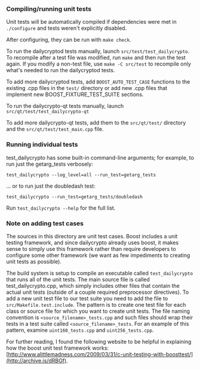 ### Compiling/running unit tests

Unit tests will be automatically compiled if dependencies were met in `./configure`
and tests weren't explicitly disabled.

After configuring, they can be run with `make check`.

To run the dailycryptod tests manually, launch `src/test/test_dailycrypto`. To recompile
after a test file was modified, run `make` and then run the test again. If you
modify a non-test file, use `make -C src/test` to recompile only what's needed
to run the dailycryptod tests.

To add more dailycryptod tests, add `BOOST_AUTO_TEST_CASE` functions to the existing
.cpp files in the `test/` directory or add new .cpp files that
implement new BOOST_FIXTURE_TEST_SUITE sections.

To run the dailycrypto-qt tests manually, launch `src/qt/test/test_dailycrypto-qt`

To add more dailycrypto-qt tests, add them to the `src/qt/test/` directory and
the `src/qt/test/test_main.cpp` file.

### Running individual tests

test_dailycrypto has some built-in command-line arguments; for
example, to run just the getarg_tests verbosely:

    test_dailycrypto --log_level=all --run_test=getarg_tests

... or to run just the doubledash test:

    test_dailycrypto --run_test=getarg_tests/doubledash

Run `test_dailycrypto --help` for the full list.

### Note on adding test cases

The sources in this directory are unit test cases.  Boost includes a
unit testing framework, and since dailycrypto already uses boost, it makes
sense to simply use this framework rather than require developers to
configure some other framework (we want as few impediments to creating
unit tests as possible).

The build system is setup to compile an executable called `test_dailycrypto`
that runs all of the unit tests.  The main source file is called
test_dailycrypto.cpp, which simply includes other files that contain the
actual unit tests (outside of a couple required preprocessor
directives). To add a new unit test file to our test suite you need
to add the file to `src/Makefile.test.include`. The pattern is to
create one test file for each class or source file for which you want
to create unit tests.  The file naming convention is
`<source_filename>_tests.cpp` and such files should wrap their tests
in a test suite called `<source_filename>_tests`.  For an example of
this pattern, examine `uint160_tests.cpp` and `uint256_tests.cpp`.

For further reading, I found the following website to be helpful in
explaining how the boost unit test framework works:
[http://www.alittlemadness.com/2009/03/31/c-unit-testing-with-boosttest/](http://archive.is/dRBGf).
